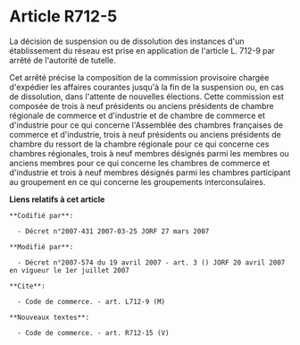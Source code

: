 # Article R712-5

La décision de suspension ou de dissolution des instances d'un établissement du réseau est prise en application de l'article
L. 712-9 par arrêté de l'autorité de tutelle.

Cet arrêté précise la composition de la commission provisoire chargée d'expédier les affaires courantes jusqu'à la fin de la
suspension ou, en cas de dissolution, dans l'attente de nouvelles élections. Cette commission est composée de trois à neuf
présidents ou anciens présidents de chambre régionale de commerce et d'industrie et de chambre de commerce et d'industrie
pour ce qui concerne l'Assemblée des chambres françaises de commerce et d'industrie, trois à neuf présidents ou anciens
présidents de chambre du ressort de la chambre régionale pour ce qui concerne ces chambres régionales, trois à neuf membres
désignés parmi les membres ou anciens membres pour ce qui concerne les chambres de commerce et d'industrie et trois à neuf
membres désignés parmi les chambres participant au groupement en ce qui concerne les groupements interconsulaires.

**Liens relatifs à cet article**

	**Codifié par**:

	  - Décret n°2007-431 2007-03-25 JORF 27 mars 2007

	**Modifié par**:

	  - Décret n°2007-574 du 19 avril 2007 - art. 3 () JORF 20 avril 2007 en vigueur le 1er juillet 2007

	**Cite**:

	  - Code de commerce. - art. L712-9 (M)

	**Nouveaux textes**:

	  - Code de commerce. - art. R712-15 (V)
